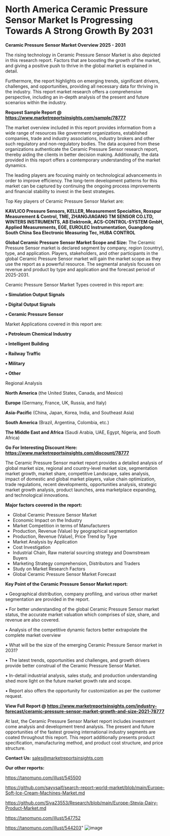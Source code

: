 # North America Ceramic Pressure Sensor Market Is Progressing Towards A Strong Growth By 2031

<Strong> Ceramic Pressure Sensor Market Overview 2025 - 2031</strong>

The rising technology in Ceramic Pressure Sensor Market is also depicted in this research report. Factors that are boosting the growth of the market, and giving a positive push to thrive in the global market is explained in detail.

Furthermore, the report highlights on emerging trends, significant drivers, challenges, and opportunities, providing all necessary data for thriving in the industry. This report market research offers a comprehensive perspective, including an in-depth analysis of the present and future scenarios within the industry.

<strong>Request Sample Report @ <a href=https://www.marketreportsinsights.com/sample/78777>https://www.marketreportsinsights.com/sample/78777</a></strong>

The market overview included in this report provides information from a wide range of resources like government organizations, established companies, trade and industry associations, industry brokers and other such regulatory and non-regulatory bodies. The data acquired from these organizations authenticate the Ceramic Pressure Sensor research report, thereby aiding the clients in better decision making. Additionally, the data provided in this report offers a contemporary understanding of the market dynamics.

The leading players are focusing mainly on technological advancements in order to improve efficiency. The long-term development patterns for this market can be captured by continuing the ongoing process improvements and financial stability to invest in the best strategies.

Top Key players of Ceramic Pressure Sensor Market are:

<strong>KAVLICO Pressure Sensors, KELLER, Measurement Specialties, Roxspur Measurement & Control, TME, ZHANGJIAGANG TM SENSOR CO.LTD, WINTERS INSTRUMENTS, AB Elektronik, ACS-CONTROL-SYSTEM GmbH, Applied Measurements, EGE, EUROLEC Instrumentation, Guangdong South China Sea Electronic Measuring Tec, HUBA CONTROL</strong>

<strong><b>Global Ceramic Pressure Sensor Market Scope and Size:</b></strong>
The Ceramic Pressure Sensor market is declared segment by company, region (country), type, and application. Players, stakeholders, and other participants in the global Ceramic Pressure Sensor market will gain the market scope as they use the report as a powerful resource. The segmental analysis focuses on revenue and product by type and application and the forecast period of 2025-2031.

Ceramic Pressure Sensor Market Types covered in this report are:

<strong>• Simulation Output Signals

• Digital Output Signals

• Ceramic Pressure Sensor</strong>

Market Applications covered in this report are:

<strong>• Petroleum Chemical Industry

• Intelligent Building

• Railway Traffic

• Military

• Other</strong> 

Regional Analysis

<strong>North America</strong> (the United States, Canada, and Mexico)

<strong>Europe</strong> (Germany, France, UK, Russia, and Italy)

<strong>Asia-Pacific</strong> (China, Japan, Korea, India, and Southeast Asia)

<strong>South America</strong> (Brazil, Argentina, Colombia, etc.)

<strong>The Middle East and Africa</strong> (Saudi Arabia, UAE, Egypt, Nigeria, and South Africa)

<strong>Go For Interesting Discount Here: <a href=https://www.marketreportsinsights.com/discount/78777>https://www.marketreportsinsights.com/discount/78777</a></strong>

The Ceramic Pressure Sensor market report provides a detailed analysis of global market size, regional and country-level market size, segmentation market growth, market share, competitive Landscape, sales analysis, impact of domestic and global market players, value chain optimization, trade regulations, recent developments, opportunities analysis, strategic market growth analysis, product launches, area marketplace expanding, and technological innovations.

<strong><b>Major factors covered in the report:</b></strong>
<ul>
  <li>Global Ceramic Pressure Sensor Market </li>
  <li>Economic Impact on the Industry</li>
  <li>Market Competition in terms of Manufacturers</li>
  <li>Production, Revenue (Value) by geographical segmentation</li>
  <li>Production, Revenue (Value), Price Trend by Type</li>
  <li>Market Analysis by Application</li>
  <li>Cost Investigation</li>
  <li>Industrial Chain, Raw material sourcing strategy and Downstream Buyers</li>
  <li>Marketing Strategy comprehension, Distributors and Traders</li>
  <li>Study on Market Research Factors</li>
  <li>Global Ceramic Pressure Sensor Market Forecast</li>
</ul>

<strong><b>Key Point of the Ceramic Pressure Sensor Market report:</b></strong>

• Geographical distribution, company profiling, and various other market segmentation are provided in the report.

• For better understanding of the global Ceramic Pressure Sensor market status, the accurate market valuation which comprises of size, share, and revenue are also covered.

• Analysis of the competitive dynamic factors better extrapolate the complete market overview

• What will be the size of the emerging Ceramic Pressure Sensor market in 2031?

• The latest trends, opportunities and challenges, and growth drivers provide better construal of the Ceramic Pressure Sensor Market.

• In-detail industrial analysis, sales study, and production understanding shed more light on the future market growth rate and scope.

• Report also offers the opportunity for customization as per the customer request.

<strong><b>View Full Report @ <a href=https://www.marketreportsinsights.com/industry-forecast/ceramic-pressure-sensor-market-growth-and-size-2021-78777>https://www.marketreportsinsights.com/industry-forecast/ceramic-pressure-sensor-market-growth-and-size-2021-78777</a></b></strong>


At last, the Ceramic Pressure Sensor Market report includes investment come analysis and development trend analysis. The present and future opportunities of the fastest growing international industry segments are coated throughout this report. This report additionally presents product specification, manufacturing method, and product cost structure, and price structure.

<strong>Contact Us:</strong>
sales@marketreportsinsights.com

<strong>Our other reports:</strong>

<a href=https://tanomuno.com/illust/545500>https://tanomuno.com/illust/545500</a>

<a href=https://github.com/sayysaif/search-report-world-market/blob/main/Europe-Soft-Ice-Cream-Machines-Market.md>https://github.com/sayysaif/search-report-world-market/blob/main/Europe-Soft-Ice-Cream-Machines-Market.md</a>

<a href=https://github.com/Siya23553/Research/blob/main/Europe-Stevia-Dairy-Product-Market.md>https://github.com/Siya23553/Research/blob/main/Europe-Stevia-Dairy-Product-Market.md</a>

<a href=https://tanomuno.com/illust/547752>https://tanomuno.com/illust/547752</a>

<a href=https://tanomuno.com/illust/544203>https://tanomuno.com/illust/544203</a>"
![image](https://github.com/user-attachments/assets/d9585b14-40a0-4203-8092-5ad7963d574d)
